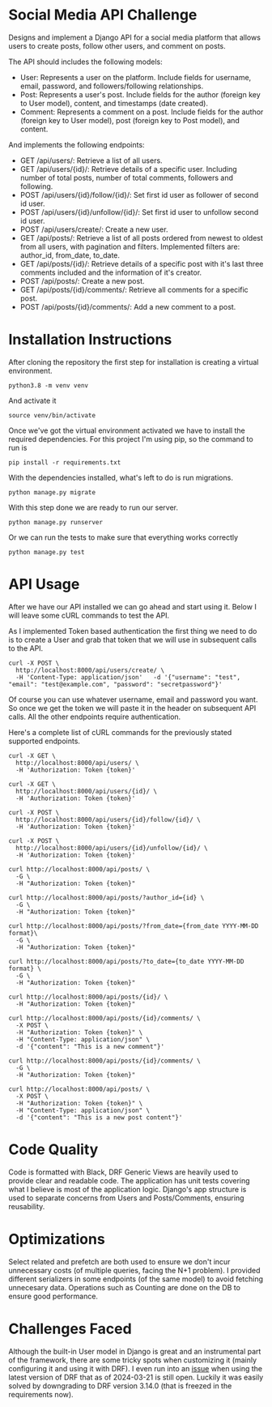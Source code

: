 # Social Media API Challenge
Designs and implement a Django API for a social media platform that allows users to create posts, follow other users, and comment on posts.

The API should includes the following models:
  * User: Represents a user on the platform. Include fields for username, email, password, and followers/following relationships.
  * Post: Represents a user's post. Include fields for the author (foreign key to User model), content, and timestamps (date created).
  * Comment: Represents a comment on a post. Include fields for the author (foreign key to User model), post (foreign key to Post model), and content.
    
And implements the following endpoints:
  * GET /api/users/: Retrieve a list of all users.
  * GET /api/users/{id}/: Retrieve details of a specific user. Including number of total posts, number of total comments, followers and following.
  * POST /api/users/{id}/follow/{id}/: Set first id user as follower of second id user.
  * POST /api/users/{id}/unfollow/{id}/: Set first id user to unfollow second id user.
  * POST /api/users/create/: Create a new user.
  * GET /api/posts/: Retrieve a list of all posts ordered from newest to oldest from all users, with pagination and filters. Implemented filters are: author_id, from_date, to_date.
  * GET /api/posts/{id}/: Retrieve details of a specific post with it's last three comments included and the information of it's creator.
  * POST /api/posts/: Create a new post.
  * GET /api/posts/{id}/comments/: Retrieve all comments for a specific post.
  * POST /api/posts/{id}/comments/: Add a new comment to a post.

# Installation Instructions

After cloning the repository the first step for installation is creating a virtual environment.

```
python3.8 -m venv venv
```

And activate it

```
source venv/bin/activate
```

Once we've got the virtual environment activated we have to install the required dependencies. For this project I'm using pip, so the command to run is

```
pip install -r requirements.txt
```

With the dependencies installed, what's left to do is run migrations.

```
python manage.py migrate
```

With this step done we are ready to run our server.

```
python manage.py runserver
```

Or we can run the tests to make sure that everything works correctly

```
python manage.py test
```

# API Usage

After we have our API installed we can go ahead and start using it. Below I will leave some cURL commands to test the API.

As I implemented Token based authentication the first thing we need to do is to create a User and grab that token that we will use in subsequent calls to the API.

```
curl -X POST \
  http://localhost:8000/api/users/create/ \
  -H 'Content-Type: application/json'   -d '{"username": "test", "email": "test@example.com", "password": "secretpassword"}'
```

Of course you can use whatever username, email and password you want. So once we get the token we will paste it in the header on subsequent API calls. All the other endpoints require authentication.

Here's a complete list of cURL commands for the previously stated supported endpoints.

```
curl -X GET \
  http://localhost:8000/api/users/ \
  -H 'Authorization: Token {token}'

curl -X GET \
  http://localhost:8000/api/users/{id}/ \
  -H 'Authorization: Token {token}'

curl -X POST \
  http://localhost:8000/api/users/{id}/follow/{id}/ \
  -H 'Authorization: Token {token}'
  
curl -X POST \
  http://localhost:8000/api/users/{id}/unfollow/{id}/ \
  -H 'Authorization: Token {token}'

curl http://localhost:8000/api/posts/ \
  -G \
  -H "Authorization: Token {token}"

curl http://localhost:8000/api/posts/?author_id={id} \
  -G \
  -H "Authorization: Token {token}"
  
curl http://localhost:8000/api/posts/?from_date={from_date YYYY-MM-DD format}\
  -G \
  -H "Authorization: Token {token}"

curl http://localhost:8000/api/posts/?to_date={to_date YYYY-MM-DD format} \
  -G \
  -H "Authorization: Token {token}"
 
curl http://localhost:8000/api/posts/{id}/ \
  -H "Authorization: Token {token}"

curl http://localhost:8000/api/posts/{id}/comments/ \
  -X POST \
  -H "Authorization: Token {token}" \
  -H "Content-Type: application/json" \
  -d '{"content": "This is a new comment"}'
  
curl http://localhost:8000/api/posts/{id}/comments/ \
  -G \
  -H "Authorization: Token {token}"
  
curl http://localhost:8000/api/posts/ \
  -X POST \
  -H "Authorization: Token {token}" \
  -H "Content-Type: application/json" \
  -d '{"content": "This is a new post content"}'
```

# Code Quality

Code is formatted with Black, DRF Generic Views are heavily used to provide clear and readable code. The application has unit tests covering what I believe is most of the application logic. Django's app structure is used to separate concerns from Users and Posts/Comments, ensuring reusability.

# Optimizations

Select related and prefetch are both used to ensure we don't incur unnecessary costs (of multiple queries, facing the N+1 problem). I provided different serializers in some endpoints (of the same model) to avoid fetching unnecesary data. Operations such as Counting are done on the DB to ensure good performance.

# Challenges Faced

Although the built-in User model in Django is great and an instrumental part of the framework, there are some tricky spots when customizing it (mainly configuring it and using it with DRF). I even run into an [issue](https://github.com/encode/django-rest-framework/issues/9300) when using the latest version of DRF that as of 2024-03-21 is still open. Luckily it was easily solved by downgrading to DRF version 3.14.0 (that is freezed in the requirements now).

